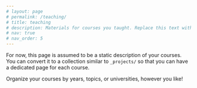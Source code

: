 ```yaml
---
# layout: page
# permalink: /teaching/
# title: teaching
# description: Materials for courses you taught. Replace this text with your description.
# nav: true
# nav_order: 5
---
```


For now, this page is assumed to be a static description of your courses. You can convert it to a collection similar to `_projects/` so that you can have a dedicated page for each course.

Organize your courses by years, topics, or universities, however you like!

